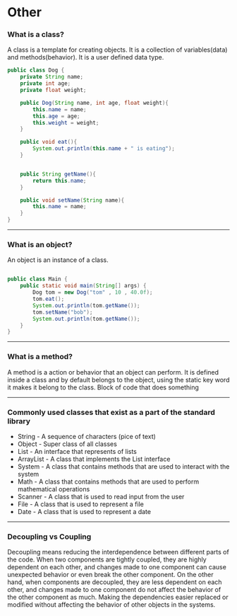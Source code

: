 # Other

### What is a class?
A class is a template for creating objects.  It is a collection of variables(data) and methods(behavior). It is a user defined data type.

```java
public class Dog {
    private String name;
    private int age;
    private float weight;

    public Dog(String name, int age, float weight){
        this.name = name;
        this.age = age;
        this.weight = weight;
    }

    public void eat(){
        System.out.println(this.name + " is eating");
    }


    public String getName(){
        return this.name;
    }

    public void setName(String name){
        this.name = name;
    }
}

```

---

### What is an object?
An object is an instance of a class.

```java

public class Main {
    public static void main(String[] args) {
        Dog tom = new Dog("tom" , 10 , 40.0f);
        tom.eat();
        System.out.println(tom.getName());
        tom.setName("bob");
        System.out.println(tom.getName());
    }
}

```

--- 

### What is a method? 
A method is a action or behavior that an object can perform. It is defined inside a class and by default belongs to the object, using the static key word it makes it belong to the class. Block of code that does something

---

### Commonly used classes that exist as a part of the standard library

* String - A sequence of characters (pice of text)
* Object - Super class of all classes
* List<Type> - An interface that represents of lists
* ArrayList<Type> - A class that implements the List interface
* System - A class that contains methods that are used to interact with the system
* Math - A class that contains methods that are used to perform mathematical operations
* Scanner - A class that is used to read input from the user
* File - A class that is used to represent a file
* Date - A class that is used to represent a date

---
 
### Decoupling vs Coupling
Decoupling means reducing the interdependence between different parts of the code. When two components are tightly coupled, they are highly dependent on each other, and changes made to one component can cause unexpected behavior or even break the other component. On the other hand, when components are decoupled, they are less dependent on each other, and changes made to one component do not affect the behavior of the other component as much. Making the dependencies  easier replaced or modified without affecting the behavior of other objects in the systems.